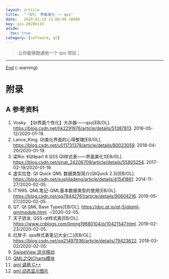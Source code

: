 ```yaml
---
layout: article
title:  "「QT」 界面美化 —— qss"
date:   2020-01-19 13:08:40 +0800
key: qss-20200119
aside:
  toc: true
category: [software, qt]
---
```

<span id='head'></span>
>让你能够跑通地一个 qss 项目；    

<!--more-->   

-------------------  
[End](#head)
{:.warning}  

# 附录
## A 参考资料
1. Vosky. 【Qt界面个性化】大杀器——qss[EB/OL]. <https://blog.csdn.net/hk2291976/article/details/51387813>. 2016-05-12/2020-01-19.     
1. Lance_King. Qt美化界面的心得整理[EB/OL]. <https://blog.csdn.net/u011731378/article/details/80023059>. 2018-04-20/2020-01-19.     
1. 梁Rio. 《Qt》part 6 QSS Qt样式表——界面美化1[EB/OL]. <https://blog.csdn.net/sinat_24206709/article/details/55805254>. 2017-02-19/2020-01-19.   
1. 虚实拉登. Qt Quick QML 数据类型简介(QtQuick 2.3)[EB/OL]. <https://blog.csdn.net/xushiladeng/article/details/41541861>. 2014-11-27/2020-02-05.    
1. IT1995. QML笔记-QML基本数据类型的使用[EB/OL]. <https://blog.csdn.net/qq78442761/article/details/90604216>. 2019-05-27/2020-02-05.    
1. QT. Qt QML Base Types[EB/OL]. <https://doc.qt.io/qt-5/qtqml-qmlmodule.html>. -/2020-02-05.    
1. 天子骄龙. QSS-qt样式表[EB/OL]. <https://www.cnblogs.com/liming19680104/p/10421547.html>. 2019-02-23/2020-02-05.    
1. 红胖子. qss样式表笔记大全(二)[EB/OL]. <https://blog.csdn.net/qq21497936/article/details/79423622>. 2018-03-02/2020-02-05.    
1. [SwipeView 逗点移动](https://blog.csdn.net/MyLovelyJay/article/details/80928302)    
1. [QML之QtCharts模块](https://blog.csdn.net/RGBMarco/article/details/80225898)     
1. [qml 调用 C++](http://www.qtcn.org/bbs/read-htm-tid-62008.html)   
1. [qml 动态显示图片](https://blog.csdn.net/caoshangpa/article/details/83959611)    
